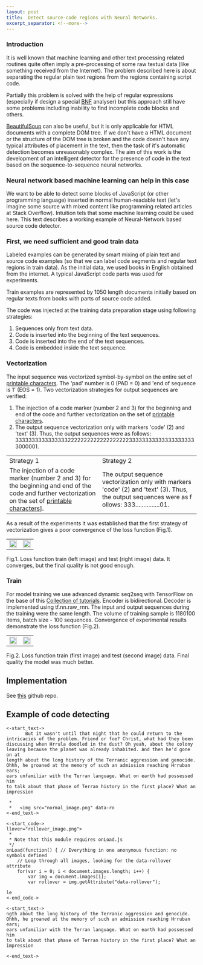 ```yaml
---
layout: post
title:  Detect source-code regions with Neural Networks.
excerpt_separator: <!--more-->
---
```



### Introduction
It is well known that machine learning and other text processing related routines quite often 
imply a pre-processing of some raw textual data (like something  received from the Internet).
The problem described here is about separating the regular plain text regions 
from the regions containing script code. 

<!--more-->

Partially this problem is solved with the help of regular expressions 
(especially if design a special [BNF](https://en.wikipedia.org/wiki/Backus%E2%80%93Naur_form) analyser) 
but this approach still have some problems including inability to find incomplete code blocks and others.

 
[BeautifulSoup](http://beautiful-soup-4.readthedocs.io/en/latest/) can also be useful, 
but it is only applicable for HTML documents with a complete DOM tree. If we don't have a 
HTML document or the structure of the DOM tree is broken and the code doesn't have any 
typical attributes of placement in the text, then the task of it's automatic detection 
becomes unreasonably complex. The aim of this work is the development of an intelligent 
detector for the presence of code in the text based on the sequence-to-sequence neural 
networks.

### Neural network based machine learning can help in this case
We want to be able to detect some blocks of JavaScript (or other programming language) inserted in normal 
human-readable text (let's imagine some source with mixed content like 
programming related articles at Stack Overflow). Intuition tels that some machine learning could be used here.
This text describes a working example of Neural-Network based source code detector.


### First, we need sufficient and good train data
Labeled examples can be generated by smart mixing of plain text and source code examples (so that we can label
code segments and regular text regions in train data). 
As the initial data, we used books in English obtained from the internet.
A typical JavaScript code parts was used for experiments. 

Train examples are represented by 1050 length documents initially based on regular texts from books with parts of 
source code added.

The code was injected at the training data preparation stage using following strategies:
1. Sequences only from text data.
2. Code is inserted into the beginning of the text sequences.
3. Code is inserted into the end of the text sequences.
4. Code is embedded inside the text sequence.

### Vectorization
The input sequence was vectorized symbol-by-symbol on the entire set of [printable characters](https://docs.python.org/3/library/string.html). The 'pad' number is 0 (PAD = 0) and 'end of sequence is 1' (EOS = 1).
Two vectorization strategies for output sequences are verified:

1. The injection of a code marker (number 2 and 3) for the beginning and end of the code and further vectorization on the set of [printable characters](https://docs.python.org/3/library/string.html).
2. The output sequence vectorization only with markers 'code' (2) and 'text' (3). Thus, the output sequences were as follows: 33333333333333332222222222222222222333333333333333333333000001.

<table>
<tr>
<td>Strategy 1</td>
<td>Strategy 2</td>
</tr>
<tr>
<td>The injection of a code marker (number 2 and 3) 
for the beginning and end of the code and further vectorization 
on the set of <a href="https://docs.python.org/3/library/string.html">printable characters</a>].
</td>
<td>The output sequence vectorization only with markers 'code' 
(2) and 'text' (3). Thus, the output sequences were as f
ollows: 333...............01.
</td>
</tr>
</table>

As a result of the experiments it was established that the first strategy of vectorization gives a poor convergence of the loss function (Fig.1).

<table>
<tr>
<td><img src="http://blog.ai-labs.org/media/images/image01.png" width="100%"></td>
<td><img src="http://blog.ai-labs.org/media/images/image02.png" width="100%"></td>
</tr>
</table>

Fig.1. Loss function train (left image) and test (right image) data. It converges, 
but the final quality is not good enough.

### Train
For model training we use advanced dynamic seq2seq with TensorFlow on the base of this [Collection of tutorials](https://github.com/ematvey/tensorflow-seq2seq-tutorials). Encoder is bidirectional. Decoder is implemented using tf.nn.raw_rnn. The input and output sequences during the training were the same length. The volume of training sample is 1180100 items, batch size - 100 sequences. Convergence of experimental results demonstrate the loss function (Fig.2).

<table>
<tr>
<td><img src="http://blog.ai-labs.org/media/images/image03.png" width="100%"></td>
<td><img src="http://blog.ai-labs.org/media/images/image04.png" width="100%"></td>
</tr>
</table>


Fig.2. Loss function train (first image) and test (second image) data. Final quality the model was much better.

## Implementation 
See [this](https://github.com/korobool/codefinder) github repo.

## Example of code detecting
```
<-start_text->
       But it wasn't until that night that he could return to the
intricacies of the problem. Friend or foe? Christ, what had they been
discussing when Hrrula doodled in the dust? Oh yeah, about the colony
leaving because the planet was already inhabited. And then he'd gone on at
length about the long history of the Terranic aggression and genocide.
Ohhh, he groaned at the memory of such an admission reaching Hrruban ears;
ears unfamiliar with the Terran language. What on earth had possessed him
to talk about that phase of Terran history in the first place? What an
impression
 
 * 
 *   <img src="normal_image.png" data-ro
<-end_text->

<-start_code->
llover="rollover_image.png">
 * 
 * Note that this module requires onLoad.js
 */
onLoad(function() { // Everything in one anonymous function: no symbols defined
    // Loop through all images, looking for the data-rollover attribute
    for(var i = 0; i < document.images.length; i++) {
        var img = document.images[i]; 
        var rollover = img.getAttribute("data-rollover"); 

le
<-end_code->

<-start_text->
ngth about the long history of the Terranic aggression and genocide.
Ohhh, he groaned at the memory of such an admission reaching Hrruban ears;
ears unfamiliar with the Terran language. What on earth had possessed him
to talk about that phase of Terran history in the first place? What an
impression

<-end_text->
```






